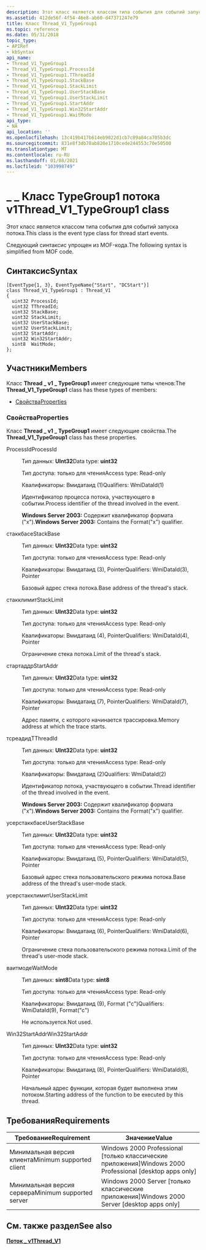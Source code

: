 ```yaml
---
description: Этот класс является классом типа события для событий запуска потока. Следующий синтаксис упрощен из MOF-кода.
ms.assetid: 412de56f-4f54-46e8-ab60-d47371247e79
title: Класс Thread_V1_TypeGroup1
ms.topic: reference
ms.date: 05/31/2018
topic_type:
- APIRef
- kbSyntax
api_name:
- Thread_V1_TypeGroup1
- Thread_V1_TypeGroup1.ProcessId
- Thread_V1_TypeGroup1.TThreadId
- Thread_V1_TypeGroup1.StackBase
- Thread_V1_TypeGroup1.StackLimit
- Thread_V1_TypeGroup1.UserStackBase
- Thread_V1_TypeGroup1.UserStackLimit
- Thread_V1_TypeGroup1.StartAddr
- Thread_V1_TypeGroup1.Win32StartAddr
- Thread_V1_TypeGroup1.WaitMode
api_type:
- NA
api_location: ''
ms.openlocfilehash: 13c419b417b614eb9022d1cb7c09a84ca705b3dc
ms.sourcegitcommit: 831e8f3db78ab820e1710cede244553c70e50500
ms.translationtype: MT
ms.contentlocale: ru-RU
ms.lasthandoff: 01/08/2021
ms.locfileid: "103998749"
---
```

# <a name="thread_v1_typegroup1-class"></a><span data-ttu-id="9f4d0-104">\_ \_ Класс TypeGroup1 потока v1</span><span class="sxs-lookup"><span data-stu-id="9f4d0-104">Thread\_V1\_TypeGroup1 class</span></span>

<span data-ttu-id="9f4d0-105">Этот класс является классом типа события для событий запуска потока.</span><span class="sxs-lookup"><span data-stu-id="9f4d0-105">This class is the event type class for thread start events.</span></span>

<span data-ttu-id="9f4d0-106">Следующий синтаксис упрощен из MOF-кода.</span><span class="sxs-lookup"><span data-stu-id="9f4d0-106">The following syntax is simplified from MOF code.</span></span>

## <a name="syntax"></a><span data-ttu-id="9f4d0-107">Синтаксис</span><span class="sxs-lookup"><span data-stu-id="9f4d0-107">Syntax</span></span>

``` syntax
[EventType{1, 3}, EventTypeName{"Start", "DCStart"}]
class Thread_V1_TypeGroup1 : Thread_V1
{
  uint32 ProcessId;
  uint32 TThreadId;
  uint32 StackBase;
  uint32 StackLimit;
  uint32 UserStackBase;
  uint32 UserStackLimit;
  uint32 StartAddr;
  uint32 Win32StartAddr;
  sint8  WaitMode;
};
```

## <a name="members"></a><span data-ttu-id="9f4d0-108">Участники</span><span class="sxs-lookup"><span data-stu-id="9f4d0-108">Members</span></span>

<span data-ttu-id="9f4d0-109">Класс **Thread \_ v1 \_ TypeGroup1** имеет следующие типы членов:</span><span class="sxs-lookup"><span data-stu-id="9f4d0-109">The **Thread\_V1\_TypeGroup1** class has these types of members:</span></span>

-   [<span data-ttu-id="9f4d0-110">Свойства</span><span class="sxs-lookup"><span data-stu-id="9f4d0-110">Properties</span></span>](#properties)

### <a name="properties"></a><span data-ttu-id="9f4d0-111">Свойства</span><span class="sxs-lookup"><span data-stu-id="9f4d0-111">Properties</span></span>

<span data-ttu-id="9f4d0-112">Класс **Thread \_ v1 \_ TypeGroup1** имеет следующие свойства.</span><span class="sxs-lookup"><span data-stu-id="9f4d0-112">The **Thread\_V1\_TypeGroup1** class has these properties.</span></span>

<dl> <dt>

<span data-ttu-id="9f4d0-113">ProcessId</span><span class="sxs-lookup"><span data-stu-id="9f4d0-113">ProcessId</span></span>
</dt> <dd> <dl> <dt>

<span data-ttu-id="9f4d0-114">Тип данных: **UInt32**</span><span class="sxs-lookup"><span data-stu-id="9f4d0-114">Data type: **uint32**</span></span>
</dt> <dt>

<span data-ttu-id="9f4d0-115">Тип доступа: только для чтения</span><span class="sxs-lookup"><span data-stu-id="9f4d0-115">Access type: Read-only</span></span>
</dt> <dt>

<span data-ttu-id="9f4d0-116">Квалификаторы: Вмидатаид (1)</span><span class="sxs-lookup"><span data-stu-id="9f4d0-116">Qualifiers: WmiDataId(1)</span></span>
</dt> </dl>

<span data-ttu-id="9f4d0-117">Идентификатор процесса потока, участвующего в событии.</span><span class="sxs-lookup"><span data-stu-id="9f4d0-117">Process identifier of the thread involved in the event.</span></span>

<span data-ttu-id="9f4d0-118">**Windows Server 2003:** Содержит квалификатор формата ("x").</span><span class="sxs-lookup"><span data-stu-id="9f4d0-118">**Windows Server 2003:** Contains the Format("x") qualifier.</span></span>

</dd> <dt>

<span data-ttu-id="9f4d0-119">стаккбасе</span><span class="sxs-lookup"><span data-stu-id="9f4d0-119">StackBase</span></span>
</dt> <dd> <dl> <dt>

<span data-ttu-id="9f4d0-120">Тип данных: **UInt32**</span><span class="sxs-lookup"><span data-stu-id="9f4d0-120">Data type: **uint32**</span></span>
</dt> <dt>

<span data-ttu-id="9f4d0-121">Тип доступа: только для чтения</span><span class="sxs-lookup"><span data-stu-id="9f4d0-121">Access type: Read-only</span></span>
</dt> <dt>

<span data-ttu-id="9f4d0-122">Квалификаторы: Вмидатаид (3), Pointer</span><span class="sxs-lookup"><span data-stu-id="9f4d0-122">Qualifiers: WmiDataId(3), Pointer</span></span>
</dt> </dl>

<span data-ttu-id="9f4d0-123">Базовый адрес стека потока.</span><span class="sxs-lookup"><span data-stu-id="9f4d0-123">Base address of the thread's stack.</span></span>

</dd> <dt>

<span data-ttu-id="9f4d0-124">стакклимит</span><span class="sxs-lookup"><span data-stu-id="9f4d0-124">StackLimit</span></span>
</dt> <dd> <dl> <dt>

<span data-ttu-id="9f4d0-125">Тип данных: **UInt32**</span><span class="sxs-lookup"><span data-stu-id="9f4d0-125">Data type: **uint32**</span></span>
</dt> <dt>

<span data-ttu-id="9f4d0-126">Тип доступа: только для чтения</span><span class="sxs-lookup"><span data-stu-id="9f4d0-126">Access type: Read-only</span></span>
</dt> <dt>

<span data-ttu-id="9f4d0-127">Квалификаторы: Вмидатаид (4), Pointer</span><span class="sxs-lookup"><span data-stu-id="9f4d0-127">Qualifiers: WmiDataId(4), Pointer</span></span>
</dt> </dl>

<span data-ttu-id="9f4d0-128">Ограничение стека потока.</span><span class="sxs-lookup"><span data-stu-id="9f4d0-128">Limit of the thread's stack.</span></span>

</dd> <dt>

<span data-ttu-id="9f4d0-129">стартаддр</span><span class="sxs-lookup"><span data-stu-id="9f4d0-129">StartAddr</span></span>
</dt> <dd> <dl> <dt>

<span data-ttu-id="9f4d0-130">Тип данных: **UInt32**</span><span class="sxs-lookup"><span data-stu-id="9f4d0-130">Data type: **uint32**</span></span>
</dt> <dt>

<span data-ttu-id="9f4d0-131">Тип доступа: только для чтения</span><span class="sxs-lookup"><span data-stu-id="9f4d0-131">Access type: Read-only</span></span>
</dt> <dt>

<span data-ttu-id="9f4d0-132">Квалификаторы: Вмидатаид (7), Pointer</span><span class="sxs-lookup"><span data-stu-id="9f4d0-132">Qualifiers: WmiDataId(7), Pointer</span></span>
</dt> </dl>

<span data-ttu-id="9f4d0-133">Адрес памяти, с которого начинается трассировка.</span><span class="sxs-lookup"><span data-stu-id="9f4d0-133">Memory address at which the trace starts.</span></span>

</dd> <dt>

<span data-ttu-id="9f4d0-134">тсреадид</span><span class="sxs-lookup"><span data-stu-id="9f4d0-134">TThreadId</span></span>
</dt> <dd> <dl> <dt>

<span data-ttu-id="9f4d0-135">Тип данных: **UInt32**</span><span class="sxs-lookup"><span data-stu-id="9f4d0-135">Data type: **uint32**</span></span>
</dt> <dt>

<span data-ttu-id="9f4d0-136">Тип доступа: только для чтения</span><span class="sxs-lookup"><span data-stu-id="9f4d0-136">Access type: Read-only</span></span>
</dt> <dt>

<span data-ttu-id="9f4d0-137">Квалификаторы: Вмидатаид (2)</span><span class="sxs-lookup"><span data-stu-id="9f4d0-137">Qualifiers: WmiDataId(2)</span></span>
</dt> </dl>

<span data-ttu-id="9f4d0-138">Идентификатор потока, участвующего в событии.</span><span class="sxs-lookup"><span data-stu-id="9f4d0-138">Thread identifier of the thread involved in the event.</span></span>

<span data-ttu-id="9f4d0-139">**Windows Server 2003:** Содержит квалификатор формата ("x").</span><span class="sxs-lookup"><span data-stu-id="9f4d0-139">**Windows Server 2003:** Contains the Format("x") qualifier.</span></span>

</dd> <dt>

<span data-ttu-id="9f4d0-140">усерстаккбасе</span><span class="sxs-lookup"><span data-stu-id="9f4d0-140">UserStackBase</span></span>
</dt> <dd> <dl> <dt>

<span data-ttu-id="9f4d0-141">Тип данных: **UInt32**</span><span class="sxs-lookup"><span data-stu-id="9f4d0-141">Data type: **uint32**</span></span>
</dt> <dt>

<span data-ttu-id="9f4d0-142">Тип доступа: только для чтения</span><span class="sxs-lookup"><span data-stu-id="9f4d0-142">Access type: Read-only</span></span>
</dt> <dt>

<span data-ttu-id="9f4d0-143">Квалификаторы: Вмидатаид (5), Pointer</span><span class="sxs-lookup"><span data-stu-id="9f4d0-143">Qualifiers: WmiDataId(5), Pointer</span></span>
</dt> </dl>

<span data-ttu-id="9f4d0-144">Базовый адрес стека пользовательского режима потока.</span><span class="sxs-lookup"><span data-stu-id="9f4d0-144">Base address of the thread's user-mode stack.</span></span>

</dd> <dt>

<span data-ttu-id="9f4d0-145">усерстакклимит</span><span class="sxs-lookup"><span data-stu-id="9f4d0-145">UserStackLimit</span></span>
</dt> <dd> <dl> <dt>

<span data-ttu-id="9f4d0-146">Тип данных: **UInt32**</span><span class="sxs-lookup"><span data-stu-id="9f4d0-146">Data type: **uint32**</span></span>
</dt> <dt>

<span data-ttu-id="9f4d0-147">Тип доступа: только для чтения</span><span class="sxs-lookup"><span data-stu-id="9f4d0-147">Access type: Read-only</span></span>
</dt> <dt>

<span data-ttu-id="9f4d0-148">Квалификаторы: Вмидатаид (6), Pointer</span><span class="sxs-lookup"><span data-stu-id="9f4d0-148">Qualifiers: WmiDataId(6), Pointer</span></span>
</dt> </dl>

<span data-ttu-id="9f4d0-149">Ограничение стека пользовательского режима потока.</span><span class="sxs-lookup"><span data-stu-id="9f4d0-149">Limit of the thread's user-mode stack.</span></span>

</dd> <dt>

<span data-ttu-id="9f4d0-150">ваитмоде</span><span class="sxs-lookup"><span data-stu-id="9f4d0-150">WaitMode</span></span>
</dt> <dd> <dl> <dt>

<span data-ttu-id="9f4d0-151">Тип данных: **sint8**</span><span class="sxs-lookup"><span data-stu-id="9f4d0-151">Data type: **sint8**</span></span>
</dt> <dt>

<span data-ttu-id="9f4d0-152">Тип доступа: только для чтения</span><span class="sxs-lookup"><span data-stu-id="9f4d0-152">Access type: Read-only</span></span>
</dt> <dt>

<span data-ttu-id="9f4d0-153">Квалификаторы: Вмидатаид (9), Format ("c")</span><span class="sxs-lookup"><span data-stu-id="9f4d0-153">Qualifiers: WmiDataId(9), Format("c")</span></span>
</dt> </dl>

<span data-ttu-id="9f4d0-154">Не используется.</span><span class="sxs-lookup"><span data-stu-id="9f4d0-154">Not used.</span></span>

</dd> <dt>

<span data-ttu-id="9f4d0-155">Win32StartAddr</span><span class="sxs-lookup"><span data-stu-id="9f4d0-155">Win32StartAddr</span></span>
</dt> <dd> <dl> <dt>

<span data-ttu-id="9f4d0-156">Тип данных: **UInt32**</span><span class="sxs-lookup"><span data-stu-id="9f4d0-156">Data type: **uint32**</span></span>
</dt> <dt>

<span data-ttu-id="9f4d0-157">Тип доступа: только для чтения</span><span class="sxs-lookup"><span data-stu-id="9f4d0-157">Access type: Read-only</span></span>
</dt> <dt>

<span data-ttu-id="9f4d0-158">Квалификаторы: Вмидатаид (8), Pointer</span><span class="sxs-lookup"><span data-stu-id="9f4d0-158">Qualifiers: WmiDataId(8), Pointer</span></span>
</dt> </dl>

<span data-ttu-id="9f4d0-159">Начальный адрес функции, которая будет выполнена этим потоком.</span><span class="sxs-lookup"><span data-stu-id="9f4d0-159">Starting address of the function to be executed by this thread.</span></span>

</dd> </dl>

## <a name="requirements"></a><span data-ttu-id="9f4d0-160">Требования</span><span class="sxs-lookup"><span data-stu-id="9f4d0-160">Requirements</span></span>



| <span data-ttu-id="9f4d0-161">Требование</span><span class="sxs-lookup"><span data-stu-id="9f4d0-161">Requirement</span></span> | <span data-ttu-id="9f4d0-162">Значение</span><span class="sxs-lookup"><span data-stu-id="9f4d0-162">Value</span></span> |
|-------------------------------------|------------------------------------------------------------|
| <span data-ttu-id="9f4d0-163">Минимальная версия клиента</span><span class="sxs-lookup"><span data-stu-id="9f4d0-163">Minimum supported client</span></span><br/> | <span data-ttu-id="9f4d0-164">Windows 2000 Professional \[только классические приложения\]</span><span class="sxs-lookup"><span data-stu-id="9f4d0-164">Windows 2000 Professional \[desktop apps only\]</span></span><br/> |
| <span data-ttu-id="9f4d0-165">Минимальная версия сервера</span><span class="sxs-lookup"><span data-stu-id="9f4d0-165">Minimum supported server</span></span><br/> | <span data-ttu-id="9f4d0-166">Windows 2000 Server \[только классические приложения\]</span><span class="sxs-lookup"><span data-stu-id="9f4d0-166">Windows 2000 Server \[desktop apps only\]</span></span><br/>       |



## <a name="see-also"></a><span data-ttu-id="9f4d0-167">См. также раздел</span><span class="sxs-lookup"><span data-stu-id="9f4d0-167">See also</span></span>

<dl> <dt>

[<span data-ttu-id="9f4d0-168">**Поток \_ v1**</span><span class="sxs-lookup"><span data-stu-id="9f4d0-168">**Thread\_V1**</span></span>](thread-v1.md)
</dt> </dl>

 

 




